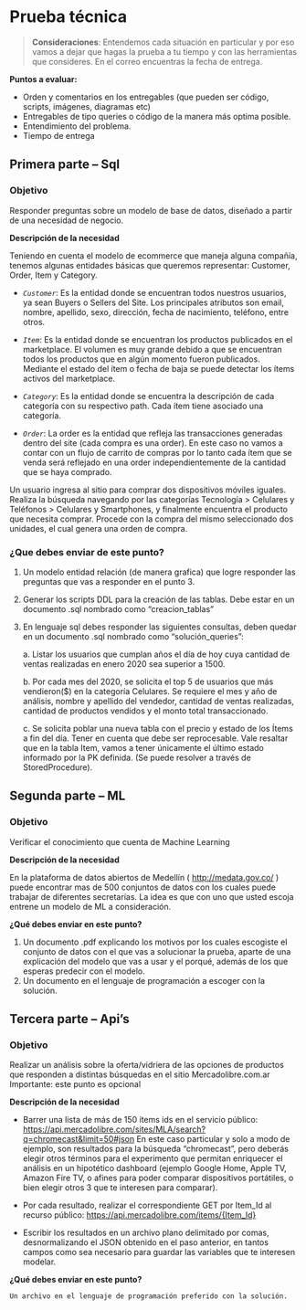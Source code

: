# Prueba técnica 
> **Consideraciones**: 
Entendemos cada situación en particular y por eso vamos a dejar que hagas la prueba a tu tiempo y
con las herramientas que consideres. En el correo encuentras la fecha de entrega.

**Puntos a evaluar:**

-  Orden y comentarios en los entregables (que pueden ser código, scripts, imágenes,
diagramas etc)
-  Entregables de tipo queries o código de la manera más optima posible.
-  Entendimiento del problema.
-  Tiempo de entrega

## Primera parte – Sql
### **Objetivo**
Responder preguntas sobre un modelo de base de datos, diseñado a partir de una necesidad de
negocio.

**Descripción de la necesidad**

Teniendo en cuenta el modelo de ecommerce que maneja alguna compañía, tenemos algunas
entidades básicas que queremos representar: Customer, Order, Item y Category.

- *`Customer`*: Es la entidad donde se encuentran todos nuestros usuarios, ya sean Buyers o
Sellers del Site. Los principales atributos son email, nombre, apellido, sexo, dirección, fecha
de nacimiento, teléfono, entre otros.

- *`Item`*: Es la entidad donde se encuentran los productos publicados en el marketplace. El
volumen es muy grande debido a que se encuentran todos los productos que en algún
momento fueron publicados. Mediante el estado del ítem o fecha de baja se puede detectar
los ítems activos del marketplace.

- *`Category`*: Es la entidad donde se encuentra la descripción de cada categoría con su
respectivo path. Cada ítem tiene asociado una categoría.

- *`Order`*: La order es la entidad que refleja las transacciones generadas dentro del site (cada
compra es una order). En este caso no vamos a contar con un flujo de carrito de compras
por lo tanto cada ítem que se venda será reflejado en una order independientemente de la
cantidad que se haya comprado.

Un usuario ingresa al sitio para comprar dos dispositivos móviles iguales. Realiza la búsqueda
navegando por las categorías Tecnología > Celulares y Teléfonos > Celulares y Smartphones, y
finalmente encuentra el producto que necesita comprar. Procede con la compra del mismo
seleccionado dos unidades, el cual genera una orden de compra.

### ¿Que debes enviar de este punto?
1. Un modelo entidad relación (de manera grafica) que logre responder las preguntas que vas
a responder en el punto 3.
2. Generar los scripts DDL para la creación de las tablas. Debe estar en un documento .sql
nombrado como “creacion_tablas”
3. En lenguaje sql debes responder las siguientes consultas, deben quedar en un documento
.sql nombrado como “solución_queries”:

    a. Listar los usuarios que cumplan años el día de hoy cuya cantidad de ventas
realizadas en enero 2020 sea superior a 1500.

    b. Por cada mes del 2020, se solicita el top 5 de usuarios que más vendieron($) en la
categoría Celulares. Se requiere el mes y año de análisis, nombre y apellido del
vendedor, cantidad de ventas realizadas, cantidad de productos vendidos y el
monto total transaccionado.

    c. Se solicita poblar una nueva tabla con el precio y estado de los Ítems a fin del día.
Tener en cuenta que debe ser reprocesable. Vale resaltar que en la tabla Item,
vamos a tener únicamente el último estado informado por la PK definida. (Se puede
resolver a través de StoredProcedure).

## Segunda parte – ML
### **Objetivo**
Verificar el conocimiento que cuenta de Machine Learning

**Descripción de la necesidad**

En la plataforma de datos abiertos de Medellín ( http://medata.gov.co/ ) puede encontrar mas de
500 conjuntos de datos con los cuales puede trabajar de diferentes secretarías. La idea es que con
uno que usted escoja entrene un modelo de ML a consideración.

**¿Qué debes enviar en este punto?**
1. Un documento .pdf explicando los motivos por los cuales escogiste el conjunto de datos con
el que vas a solucionar la prueba, aparte de una explicación del modelo que vas a usar y el
porqué, además de los que esperas predecir con el modelo.
2. Un documento en el lenguaje de programación a escoger con la solución.

## Tercera parte – Api’s
### **Objetivo**
Realizar un análisis sobre la oferta/vidriera de las opciones de productos que responden a distintas
búsquedas en el sitio Mercadolibre.com.ar
Importante: este punto es opcional

**Descripción de la necesidad**

-  Barrer una lista de más de 150 ítems ids en el servicio público:
https://api.mercadolibre.com/sites/MLA/search?q=chromecast&limit=50#json En este
caso particular y solo a modo de ejemplo, son resultados para la búsqueda “chromecast”,
pero deberás elegir otros términos para el experimento que permitan enriquecer el análisis
en un hipotético dashboard (ejemplo Google Home, Apple TV, Amazon Fire TV, o afines para
poder comparar dispositivos portátiles, o bien elegir otros 3 que te interesen para
comparar).

-  Por cada resultado, realizar el correspondiente GET por Item_Id al recurso público:
https://api.mercadolibre.com/items/{Item_Id}

-  Escribir los resultados en un archivo plano delimitado por comas, desnormalizando el JSON
obtenido en el paso anterior, en tantos campos como sea necesario para guardar las
variables que te interesen modelar.

**¿Qué debes enviar en este punto?**

    Un archivo en el lenguaje de programación preferido con la solución.